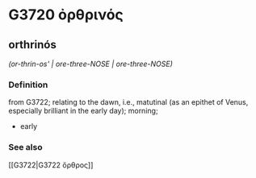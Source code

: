 # G3720 ὀρθρινός

## orthrinós

_(or-thrin-os' | ore-three-NOSE | ore-three-NOSE)_

### Definition

from G3722; relating to the dawn, i.e., matutinal (as an epithet of Venus, especially brilliant in the early day); morning; 

- early

### See also

[[G3722|G3722 ὄρθρος]]
